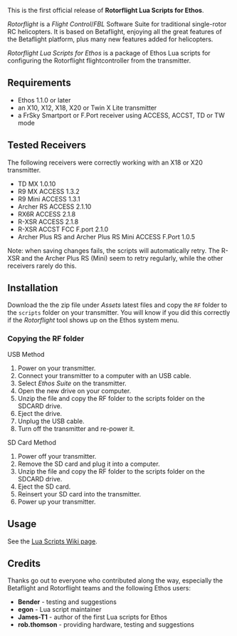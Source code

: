This is the first official release of **Rotorflight Lua Scripts for Ethos**.

*Rotorflight* is a _Flight Control_/_FBL_ Software Suite for traditional single-rotor RC helicopters. It is based on Betaflight, enjoying all the great features of the Betaflight platform, plus many new features added for helicopters.

*Rotorflight Lua Scripts for Ethos* is a package of Ethos Lua scripts for configuring the Rotorflight flightcontroller from the transmitter.

## Requirements

- Ethos 1.1.0 or later
- an X10, X12, X18, X20 or Twin X Lite transmitter
- a FrSky Smartport or F.Port receiver using ACCESS, ACCST, TD or TW mode

## Tested Receivers

The following receivers were correctly working with an X18 or X20 transmitter.
- TD MX 1.0.10
- R9 MX ACCESS 1.3.2
- R9 Mini ACCESS 1.3.1
- Archer RS ACCESS 2.1.10
- RX6R ACCESS 2.1.8
- R-XSR ACCESS 2.1.8
- R-XSR ACCST FCC F.port 2.1.0
- Archer Plus RS and Archer Plus RS Mini ACCESS F.Port 1.0.5

Note: when saving changes fails, the scripts will automatically retry. The R-XSR and the Archer Plus RS (Mini) seem to retry regularly, while the other receivers rarely do this.

## Installation

Download the the zip file under *Assets* latest files and copy the `RF` folder to the `scripts` folder on your transmitter. You will know if you did this correctly if the *Rotorflight* tool shows up on the Ethos system menu.

### Copying the RF folder

USB Method

1. Power on your transmitter.
2. Connect your transmitter to a computer with an USB cable.
3. Select *Ethos Suite* on the transmitter.
4. Open the new drive on your computer.
5. Unzip the file and copy the RF folder to the scripts folder on the SDCARD drive.
6. Eject the drive.
7. Unplug the USB cable.
8. Turn off the transmitter and re-power it.

SD Card Method

1. Power off your transmitter.
2. Remove the SD card and plug it into a computer.
3. Unzip the file and copy the RF folder to the scripts folder on the SDCARD drive.
4. Eject the SD card.
5. Reinsert your SD card into the transmitter.
6. Power up your transmitter.

## Usage

See the [Lua Scripts Wiki page](https://github.com/rotorflight/rotorflight/wiki/Lua-Scripts).

## Credits

Thanks go out to everyone who contributed along the way, especially the Betaflight and Rotorflight teams and the following Ethos users:
- **Bender** - testing and suggestions
- **egon** - Lua script maintainer
- **James-T1** - author of the first Lua scripts for Ethos
- **rob.thomson** - providing hardware, testing and suggestions
